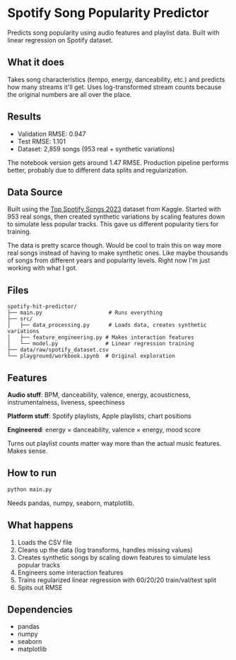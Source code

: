 # Spotify Song Popularity Predictor

Predicts song popularity using audio features and playlist data. Built with linear regression on Spotify dataset.

## What it does

Takes song characteristics (tempo, energy, danceability, etc.) and predicts how many streams it'll get. Uses log-transformed stream counts because the original numbers are all over the place.

## Results

- Validation RMSE: 0.947  
- Test RMSE: 1.101
- Dataset: 2,859 songs (953 real + synthetic variations)

The notebook version gets around 1.47 RMSE. Production pipeline performs better, probably due to different data splits and regularization.

## Data Source

Built using the [Top Spotify Songs 2023](https://www.kaggle.com/datasets/nelgiriyewithana/top-spotify-songs-2023) dataset from Kaggle. Started with 953 real songs, then created synthetic variations by scaling features down to simulate less popular tracks. This gave us different popularity tiers for training.

The data is pretty scarce though. Would be cool to train this on way more real songs instead of having to make synthetic ones. Like maybe thousands of songs from different years and popularity levels. Right now I'm just working with what I got.

## Files

```
spotify-hit-predictor/
├── main.py                     # Runs everything
├── src/
│   ├── data_processing.py      # Loads data, creates synthetic variations
│   ├── feature_engineering.py # Makes interaction features  
│   └── model.py               # Linear regression training
├── data/raw/spotify_dataset.csv
└── playground/workbook.ipynb  # Original exploration
```

## Features

**Audio stuff**: BPM, danceability, valence, energy, acousticness, instrumentalness, liveness, speechiness

**Platform stuff**: Spotify playlists, Apple playlists, chart positions

**Engineered**: energy × danceability, valence × energy, mood score

Turns out playlist counts matter way more than the actual music features. Makes sense.

## How to run

```bash
python main.py
```

Needs pandas, numpy, seaborn, matplotlib.

## What happens

1. Loads the CSV file
2. Cleans up the data (log transforms, handles missing values)
3. Creates synthetic songs by scaling down features to simulate less popular tracks
4. Engineers some interaction features
5. Trains regularized linear regression with 60/20/20 train/val/test split
6. Spits out RMSE

## Dependencies

- pandas
- numpy  
- seaborn
- matplotlib

